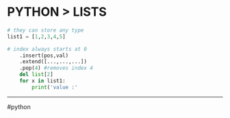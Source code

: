 # PYTHON > LISTS

```python 
# they can store any type
list1 = [1,2,3,4,5]

# index always starts at 0
	.insert(pos,val)
	.extend([...,...,...])
	.pop(4) #removes index 4
	del list[2]
	for x in list1: 
		print('value :'
```


- - -
#python